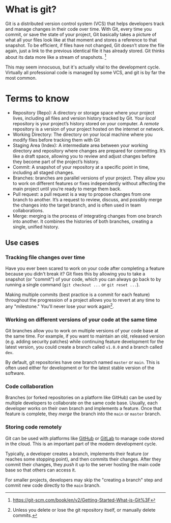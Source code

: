 # What is git?

Git is a distributed version control system (VCS) that helps developers track and manage changes in their code over time. With Git, every time you commit, or save the state of your project, Git basically takes a picture of what all your files look like at that moment and stores a reference to that snapshot. To be efficient, if files have not changed, Git doesn’t store the file again, just a link to the previous identical file it has already stored. Git thinks about its data more like a stream of snapshots. [^1]

This may seem innocuous, but it's actually vital to the development cycle. Virtually all professional code is managed by some VCS, and git is by far the most common.

# Terms to know

- Repository (Repo): A directory or storage space where your project lives, including all files and version history tracked by Git. Your _local_ repository is your project’s history stored on your computer. A _remote_ repository is a version of your project hosted on the internet or network.
- Working Directory: The directory on your local machine where you modify files before tracking them with Git
- Staging Area (Index): A intermediate area between your working directory and repository where changes are prepared for committing. It’s like a draft space, allowing you to review and adjust changes before they become part of the project’s history.
- Commit: A snapshot of your repository at a specific point in time, including all staged changes.
- Branches: branches are parallel versions of your project. They allow you to work on different features or fixes independently without affecting the main project until you’re ready to merge them back.
- Pull request: a pull request is a way to propose changes from one branch to another. It’s a request to review, discuss, and possibly merge the changes into the target branch, and is often used in team collaborations.
- Merge: merging is the process of integrating changes from one branch into another. It combines the histories of both branches, creating a single, unified history.

## Use cases

### Tracking file changes over time

Have you ever been scared to work on your code after completing a feature because you didn't break it? Git fixes this by allowing you to take a snapshot (or "commit") of your code, which you can always go back to by running a single command (`git checkout ...` or `git reset ...`).

Making multiple commits (best practice is a commit for each feature) throughout the progression of a project allows you to revert at any time to any "milestone." You'll never lose your work again[^2].

### Working on different versions of your code at the same time

Git branches allow you to work on multiple versions of your code base at the same time. For example, if you want to maintain an old, released version (e.g. adding security patches) while continuing feature development for the latest version, you could create a branch called `v1.0.0` and a branch called `dev`.

By default, git repositories have one branch named `master` or `main`. This is often used either for development or for the latest stable version of the software.

### Code collaboration

Branches (or forked repositories on a platform like GitHub) can be used by multiple developers to collaborate on the same code base. Usually, each developer works on their own branch and implements a feature. Once that feature is complete, they _merge_ the branch into the `main` or `master` branch.

### Storing code remotely

Git can be used with platforms like [GitHub](https://github.com) or [GitLab](https://gitlab.com) to manage code stored in the cloud. This is an important part of the modern development cycle.

Typically, a developer creates a branch, implements their feature (or reaches some stopping point), and then commits their changes. After they commit their changes, they _push_ it up to the server hosting the main code base so that others can access it.

For smaller projects, developers may skip the "creating a branch" step and commit new code directly to the `main` branch.

[^1]: https://git-scm.com/book/en/v2/Getting-Started-What-is-Git%3F
[^2]: Unless you delete or lose the git repository itself, or manually delete commits.
